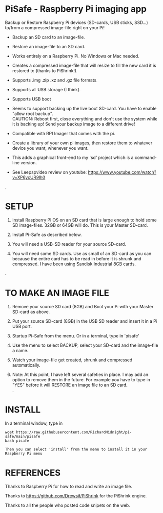 # PiSafe  -  Raspberry Pi imaging app

Backup or Restore Raspberry Pi devices (SD-cards, USB sticks, SSD...) to/from a compressed image-file right on your Pi!

 - Backup an SD card to an image-file.

 - Restore an image-file to an SD card.

 - Works entirely on a Raspberry Pi.  No Windows or Mac needed. 
 
 - Creates a compressed image-file that will resize to fill the new card it is restored to (thanks to PiShrink!).
 
 - Supports .img .zip .xz and .gz file formats.
 
 - Supports all USB storage (I think).
 
 - Supports USB boot 
 
 - Seems to support backing up the live boot SD-card.  You have to enable "allow root backup".  
    CAUTION: Reboot first, close everything and don't use the system while it is backing up!  Send your backup image to a different drive!
    
 - Compatible with RPI Imager that comes with the pi.

 - Create a library of your own pi images, then restore them to whatever device you want, whenever you want.  
 
 - This adds a graphical front-end to my 'sd' project which is a command-line version.
 
 - See Leepspvideo review on youtube:  https://www.youtube.com/watch?v=XP6ycUR9Ih0
 
 .
 
# SETUP
 
   1) Install Raspberry PI OS on an SD card that is large enough to hold some SD image-files.  32GB or 64GB will do.  This is your Master SD-card.
   
   2) Install Pi-Safe as described below.
   
   3) You will need a USB-SD reader for your source SD-card.
   
   4) You will need some SD cards.  Use as small of an SD-card as you can because the entire card has to be read in before it is shrunk and compressed.  I have been using Sandisk Industrial 8GB cards.
   
.   

   
# TO MAKE AN IMAGE FILE  
   
   1) Remove your source SD card (8GB) and Boot your Pi with your Master SD-card as above.
   
   2) Put your source SD-card (8GB) in the USB SD reader and insert it in a Pi USB port.
   
   3) Startup Pi-Safe from the menu.  Or in a terminal, type in 'pisafe'
        
   5) Use the menu to select BACKUP, select your SD-card and the image-file a name.
   
   6) Watch your image-file get created, shrunk and compressed automatically.
   
   7) Note: At this point, I have left several safeties in place.  I may add an option to remove them in the future.  For example you have to type in "YES"
 before it will RESTORE an image file to an SD card.   
 .
   

# INSTALL

In a terminal window, type in

    wget https://raw.githubusercontent.com/RichardMidnight/pi-safe/main/pisafe
    bash pisafe
    
    Then you can select 'install' from the menu to install it in your Raspberry Pi menu
    
   
   
 # REFERENCES
 
Thanks to Raspberry Pi for how to read and write an image file.

Thanks to https://github.com/Drewsif/PiShrink for the PiShrink engine.

Thanks to all the people who posted code snipets on the web.

    
